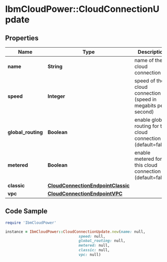 # IbmCloudPower::CloudConnectionUpdate

## Properties

Name | Type | Description | Notes
------------ | ------------- | ------------- | -------------
**name** | **String** | name of the cloud connection | [optional] 
**speed** | **Integer** | speed of the cloud connection (speed in megabits per second) | [optional] 
**global_routing** | **Boolean** | enable global routing for this cloud connection (default&#x3D;false) | [optional] 
**metered** | **Boolean** | enable metered for this cloud connection (default&#x3D;false) | [optional] 
**classic** | [**CloudConnectionEndpointClassic**](CloudConnectionEndpointClassic.md) |  | [optional] 
**vpc** | [**CloudConnectionEndpointVPC**](CloudConnectionEndpointVPC.md) |  | [optional] 

## Code Sample

```ruby
require 'IbmCloudPower'

instance = IbmCloudPower::CloudConnectionUpdate.new(name: null,
                                 speed: null,
                                 global_routing: null,
                                 metered: null,
                                 classic: null,
                                 vpc: null)
```


